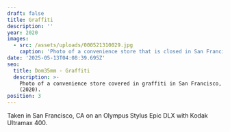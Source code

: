 ```yaml
---
draft: false
title: Graffiti
description: ''
year: 2020
images:
  - src: /assets/uploads/000521310029.jpg
    caption: 'Photo of a convenience store that is closed in San Francisco, CA (2020).'
date: '2025-05-13T04:08:39.695Z'
seo:
  title: Dom35mm - Graffiti
  description: >-
    Photo of a convenience store covered in graffiti in San Francisco, CA
    (2020).
position: 3
---
```



Taken in San Francisco, CA on an Olympus Stylus Epic DLX with Kodak Ultramax 400.
